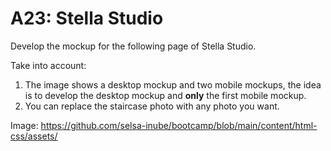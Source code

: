 # A23: Stella Studio

Develop the mockup for the following page of Stella Studio.

Take into account:

1. The image shows a desktop mockup and two mobile mockups, the idea is to develop the desktop mockup and **only** the first mobile mockup.
2. You can replace the staircase photo with any photo you want.

Image: https://github.com/selsa-inube/bootcamp/blob/main/content/html-css/assets/
